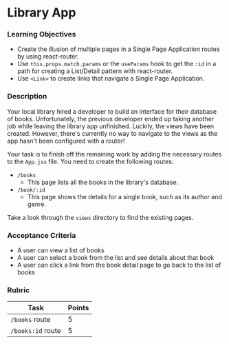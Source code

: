 # Library App

### Learning Objectives

- Create the illusion of multiple pages in a Single Page Application routes by using react-router.
- Use `this.props.match.params` or the `useParams` hook to get the `:id` in a path for creating a List/Detail pattern with react-router.
- Use `<Link>` to create links that navigate a Single Page Application.

### Description

Your local library hired a developer to build an interface for their database of books. Unfortunately, the previous developer ended up taking another job while leaving the library app unfinished. Luckily, the views have been created. However, there's currently no way to navigate to the views as the app hasn't been configured with a router!

Your task is to finish off the remaining work by adding the necessary routes to the `App.jsx` file. You need to create the following routes:

- `/books`
  - This page lists all the books in the library's database.
- `/book/:id`
  - This page shows the details for a single book, such as its author and genre.

Take a look through the `views` directory to find the existing pages.

### Acceptance Criteria

- A user can view a list of books
- A user can select a book from the list and see details about that book
- A user can click a link from the book detail page to go back to the list of books

### Rubric

| Task              | Points |
| ----------------- | ------ |
| `/books` route    | 5      |
| `/books:id` route | 5      |
